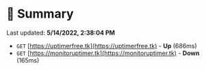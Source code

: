 # 📖 Summary
Last updated: **5/14/2022, 2:38:04 PM**

- `GET` [https://uptimerfree.tk](https://uptimerfree.tk) - **Up** (686ms)
- `GET` [https://monitoruptimer.tk](https://monitoruptimer.tk) - **Down** (165ms)
